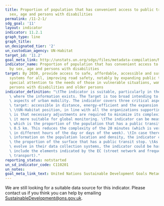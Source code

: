```yaml
---
title: Proportion of population that has convenient access to public transport, by
  sex, age and persons with disabilities
permalink: /11-2-1/
sdg_goal: '11'
layout: indicator
indicator: 11.2.1
graph_type: line
graph_title:
un_designated_tier: '2'
un_custodian_agency: UN-Habitat
target_id: '11.2'
goal_meta_link: http://unstats.un.org/sdgs/files/metadata-compilation/Metadata-Goal-11.pdf
indicator_name: Proportion of population that has convenient access to public transport,
  by sex, age and persons with disabilities
target: By 2030, provide access to safe, affordable, accessible and sustainable transport
  systems for all, improving road safety, notably by expanding public transport, with
  special attention to the needs of those in vulnerable situations, women, children,
  persons with disabilities and older persons
indicator_definition: "\tThe indicator is suitable, particularly in the countries/cities\
  \ where the information exists. The Target is too broad intending to measure multiple\
  \ aspects of urban mobility. The indicator covers three critical aspects of this\
  \ target: accessible in distance, energy-efficient and the expansion of public transport.\
  \ \tUN-Habitat position, in line with all the organizations supporting this indicator,\
  \ is that necessary adjustments are required to minimize its complexity and make\
  \ it more suitable for global monitoring. \tThe indicator can be measured by a proxy,\
  \ which is the proportion of the population that has a public transit stop within\
  \ 0.5 km. This reduces the complexity of the 20 minutes (which is very variable\
  \ in different hours of the day or days of the week). \tIn case there is no spatial\
  \ information on the population location and density, the indicator can measure\
  \ the proportion of the surface that has a public transit stop. \tAs cities/countries\
  \ evolve in their data collection systems, the indicator could be harmonized to\
  \ include the elements indicated by the EC (street network and frequency of the\
  \ transport)."
reporting_status: notstarted
un_sd_indicator_code: C110201
un_notes:
goal_meta_link_text: United Nations Sustainable Development Goals Metadata (pdf 2066kB)
---
```


We are still looking for a suitable data source for this indicator. Please contact us if you think you can help by emailing <a href="mailto:SustainableDevelopment@ons.gov.uk">SustainableDevelopment@ons.gov.uk</a>.


